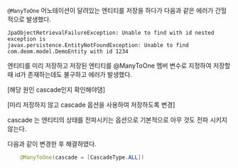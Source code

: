 `@ManyToOne` 어노테이션이 달려있는 엔티티를 저장을 하다가 다음과 같은 에러가 간헐적으로 발생했다.

```terminal
JpaObjectRetrievalFailureException: Unable to find with id nested exception is 
javax.persistence.EntityNotFoundException: Unable to find com.deom.model.DemoEntity with id 1234
```

엔티티를 미리 저장하고 저장된 엔티티를 @ManyToOne 멤버 변수로 지정하여 저장할때 id가 존재하는데도 불구하고 에러가 발생했다.

[해당 원인 cascade인지 확인해야댐]

[미리 저장하지 않고 cascade 옵션을 사용하여 저장하도록 변경]

cascade 는 엔티티의 상태를 전파시키는 옵션으로 기본적으로 아무 것도 전파 시키지 않는다.

다음과 같이 변경한 후 해결하였다.

```java
    @ManyToOne(cascade = [CascadeType.ALL])
```
